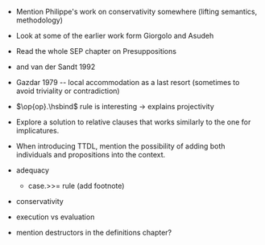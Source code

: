 * Mention Philippe's work on conservativity somewhere (lifting semantics,
  methodology)
* Look at some of the earlier work form Giorgolo and Asudeh
* Read the whole SEP chapter on Presuppositions
* and van der Sandt 1992
* Gazdar 1979 -- local accommodation as a last resort (sometimes to avoid
  triviality or contradiction)
* $\op{op}.\hsbind$ rule is interesting -> explains projectivity
* Explore a solution to relative clauses that works similarly to the one
  for implicatures.
* When introducing TTDL, mention the possibility of adding both individuals
  and propositions into the context.

* adequacy
  * case.>>= rule (add footnote)
* conservativity

* execution vs evaluation
* mention destructors in the definitions chapter?
